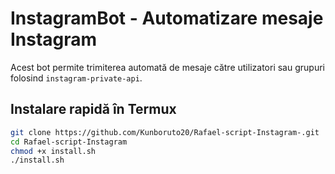 # InstagramBot - Automatizare mesaje Instagram

Acest bot permite trimiterea automată de mesaje către utilizatori sau grupuri folosind `instagram-private-api`.

## Instalare rapidă în Termux

```bash
git clone https://github.com/Kunboruto20/Rafael-script-Instagram-.git
cd Rafael-script-Instagram
chmod +x install.sh
./install.sh
